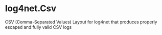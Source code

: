 # log4net.Csv
CSV (Comma-Separated Values) Layout for log4net that produces properly escaped and fully valid CSV logs
